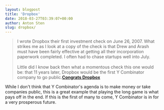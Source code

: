 ```yaml
---
layout: blogpost
title: 'Dropbox'
date: 2018-03-27T03:39:07+00:00
author: Anton Sten
slug: dropbox/
---
```


>I wrote Dropbox their first investment check on June 26, 2007. What strikes me as I look at a copy of the check is that Drew and Arash must have been fairly effective at getting all their incorporation paperwork completed. I often had to chase startups well into July.<br /><br />
Little did I know back then what a momentous check this one would be: that 11 years later, Dropbox would be the first Y Combinator company to go public.**[Congrats Dropbox](https://blog.ycombinator.com/congratsdropbox/)**

While I don't think that Y Combinator's agenda is to make money or take companies public, this is a great example that playing the long game is what pays off in the end. If this is the first of many to come, Y Combinator is in for a very prosperous future.
